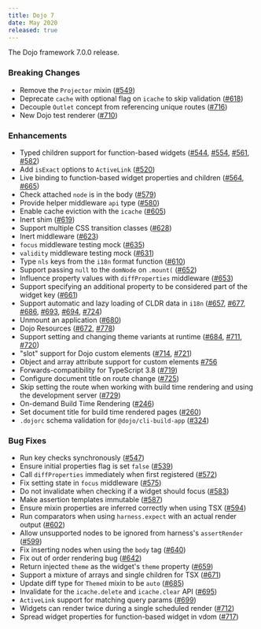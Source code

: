```yaml
---
title: Dojo 7
date: May 2020
released: true
---
```


The Dojo framework 7.0.0 release.

### Breaking Changes

* Remove the `Projector` mixin ([#549](https://github.com/dojo/framework/pull/549))
* Deprecate `cache` with optional flag on `icache` to skip validation ([#618](https://github.com/dojo/framework/pull/618))
* Decouple `Outlet` concept from referencing unique routes ([#716](https://github.com/dojo/framework/pull/716))
* New Dojo test renderer ([#710](https://github.com/dojo/framework/pull/710))

### Enhancements

* Typed children support for function-based widgets ([#544](https://github.com/dojo/framework/pull/544), [#554](https://github.com/dojo/framework/pull/554), [#561](https://github.com/dojo/framework/pull/561), [#582](https://github.com/dojo/framework/pull/582))
* Add `isExact` options to `ActiveLink` ([#520](https://github.com/dojo/framework/pull/520))
* Live binding to function-based widget properties and children ([#564](https://github.com/dojo/framework/pull/564), [#665](https://github.com/dojo/framework/pull/665))
* Check attached `node` is in the body ([#579](https://github.com/dojo/framework/pull/579))
* Provide helper middleware `api` type ([#580](https://github.com/dojo/framework/pull/580))
* Enable cache eviction with the `icache` ([#605](https://github.com/dojo/framework/pull/605))
* Inert shim ([#619](https://github.com/dojo/framework/pull/619))
* Support multiple CSS transition classes ([#628](https://github.com/dojo/framework/pull/628))
* Inert middleware ([#623](https://github.com/dojo/framework/pull/623))
* `focus` middleware testing mock ([#635](https://github.com/dojo/framework/pull/635))
* `validity` middleware testing mock ([#631](https://github.com/dojo/framework/pull/631))
* Type `nls` keys from the `i18n` format function ([#610](https://github.com/dojo/framework/pull/610))
* Support passing `null` to the `domNode` on `.mount(` ([#652](https://github.com/dojo/framework/pull/652))
* Influence property values with `diffProperties` middleware ([#653](https://github.com/dojo/framework/pull/653))
* Support specifying an additional property to be considered part of the widget key ([#661](https://github.com/dojo/framework/pull/661))
* Support automatic and lazy loading of CLDR data in `i18n` ([#657](https://github.com/dojo/framework/pull/657), [#677](https://github.com/dojo/framework/pull/677), [#686](https://github.com/dojo/framework/pull/686), [#693](https://github.com/dojo/framework/pull/693), [#694](https://github.com/dojo/framework/pull/694), [#724](https://github.com/dojo/framework/pull/724))
* Unmount an application ([#680](https://github.com/dojo/framework/pull/680))
* Dojo Resources ([#672](https://github.com/dojo/framework/pull/672), [#778](https://github.com/dojo/framework/pull/778))
* Support setting and changing theme variants at runtime ([#684](https://github.com/dojo/framework/pull/684), [#711](https://github.com/dojo/framework/pull/711), [#720](https://github.com/dojo/framework/pull/720))
* "slot" support for Dojo custom elements ([#714](https://github.com/dojo/framework/pull/714), [#721](https://github.com/dojo/framework/pull/721))
* Object and array attribute support for custom elements [#756](https://github.com/dojo/framework/pull/756)
* Forwards-compatibility for TypeScript 3.8 ([#719](https://github.com/dojo/framework/pull/719))
* Configure document title on route change ([#725](https://github.com/dojo/framework/pull/725))
* Skip setting the route when working with build time rendering and using the development server ([#729](https://github.com/dojo/framework/pull/729))
* On-demand Build Time Rendering ([#246](https://github.com/dojo/webpack-contrib/pull/246))
* Set document title for build time rendered pages ([#260](https://github.com/dojo/webpack-contrib/pull/260))
* `.dojorc` schema validation for `@dojo/cli-build-app` ([#324](https://github.com/dojo/cli-build-app/pull/324))

### Bug Fixes

* Run key checks synchronously ([#547](https://github.com/dojo/framework/pull/547))
* Ensure initial properties flag is set `false` ([#539](https://github.com/dojo/framework/pull/539))
* Call `diffProperties` immediately when first registered ([#572](https://github.com/dojo/framework/pull/572))
* Fix setting state in `focus` middleware ([#575](https://github.com/dojo/framework/pull/575))
* Do not invalidate when checking if a widget should focus ([#583](https://github.com/dojo/framework/pull/583))
* Make assertion templates immutable ([#587](https://github.com/dojo/framework/pull/587))
* Ensure mixin properties are inferred correctly when using TSX ([#594](https://github.com/dojo/framework/pull/594))
* Run comparators when using `harness.expect` with an actual render output ([#602](https://github.com/dojo/framework/pull/602))
* Allow unsupported nodes to be ignored from harness's `assertRender` ([#599](https://github.com/dojo/framework/pull/599))
* Fix inserting nodes when using the `body` tag ([#640](https://github.com/dojo/framework/pull/640))
* Fix out of order rendering bug ([#642](https://github.com/dojo/framework/pull/642))
* Return injected `theme` as the widget's `theme` property ([#659](https://github.com/dojo/framework/pull/659))
* Support a mixture of arrays and single children for TSX ([#671](https://github.com/dojo/framework/pull/671))
* Update diff type for `Themed` mixin to be `auto` ([#685](https://github.com/dojo/framework/pull/685))
* Invalidate for the `icache.delete` and `icache.clear` API ([#695](https://github.com/dojo/framework/pull/695))
* `ActiveLink` support for matching query params ([#699](https://github.com/dojo/framework/pull/699))
* Widgets can render twice during a single scheduled render ([#712](https://github.com/dojo/framework/pull/712))
* Spread widget properties for function-based widget in vdom ([#717](https://github.com/dojo/framework/pull/717))
